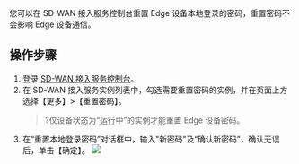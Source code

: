 您可以在 SD-WAN 接入服务控制台重置 Edge 设备本地登录的密码，重置密码不会影响 Edge 设备通信。



## 操作步骤

1. 登录 [SD-WAN 接入服务控制台](https://console.cloud.tencent.com/sas/edge)。
2. 在 SD-WAN 接入服务实例列表中，勾选需要重置密码的实例，并在页面上方选择【更多】>【重置密码】。
   >?仅设备状态为“运行中”的实例才能重置 Edge 设备密码。
3. 在“重置本地登录密码”对话框中，输入"新密码"及“确认新密码”，确认无误后，单击【确定】。
   ![](https://main.qcloudimg.com/raw/97899d98cdcedfcb1912eb16047adbb4.png)


